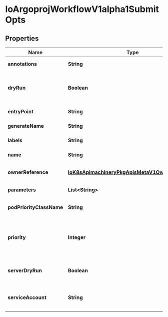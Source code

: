 
# IoArgoprojWorkflowV1alpha1SubmitOpts

## Properties
Name | Type | Description | Notes
------------ | ------------- | ------------- | -------------
**annotations** | **String** | Annotations adds to metadata.labels |  [optional]
**dryRun** | **Boolean** | DryRun validates the workflow on the client-side without creating it. This option is not supported in API |  [optional]
**entryPoint** | **String** | Entrypoint overrides spec.entrypoint |  [optional]
**generateName** | **String** | GenerateName overrides metadata.generateName |  [optional]
**labels** | **String** | Labels adds to metadata.labels |  [optional]
**name** | **String** | Name overrides metadata.name |  [optional]
**ownerReference** | [**IoK8sApimachineryPkgApisMetaV1OwnerReference**](IoK8sApimachineryPkgApisMetaV1OwnerReference.md) | OwnerReference creates a metadata.ownerReference |  [optional]
**parameters** | **List&lt;String&gt;** | Parameters passes input parameters to workflow |  [optional]
**podPriorityClassName** | **String** | Set the podPriorityClassName of the workflow |  [optional]
**priority** | **Integer** | Priority is used if controller is configured to process limited number of workflows in parallel, higher priority workflows are processed first. |  [optional]
**serverDryRun** | **Boolean** | ServerDryRun validates the workflow on the server-side without creating it |  [optional]
**serviceAccount** | **String** | ServiceAccount runs all pods in the workflow using specified ServiceAccount. |  [optional]



